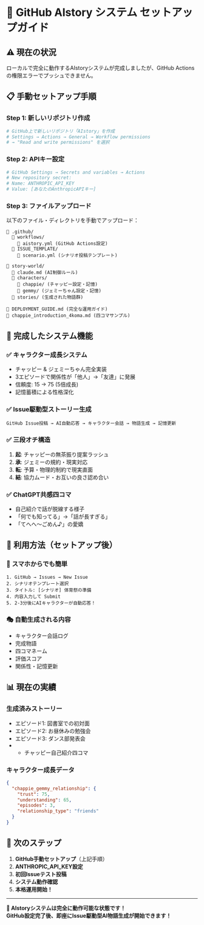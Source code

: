 # 🚀 GitHub AIstory システム セットアップガイド

## ⚠️ 現在の状況
ローカルで完全に動作するAIstoryシステムが完成しましたが、GitHub Actionsの権限エラーでプッシュできません。

## 📋 手動セットアップ手順

### Step 1: 新しいリポジトリ作成
```bash
# GitHub上で新しいリポジトリ「AIstory」を作成
# Settings → Actions → General → Workflow permissions
# → "Read and write permissions" を選択
```

### Step 2: APIキー設定
```bash
# GitHub Settings → Secrets and variables → Actions
# New repository secret:
# Name: ANTHROPIC_API_KEY
# Value: [あなたのAnthropicAPIキー]
```

### Step 3: ファイルアップロード
以下のファイル・ディレクトリを手動でアップロード：

```
📁 .github/
  📁 workflows/
    📄 aistory.yml (GitHub Actions設定)
  📁 ISSUE_TEMPLATE/
    📄 scenario.yml (シナリオ投稿テンプレート)

📁 story-world/
  📄 claude.md (AI制御ルール)
  📁 characters/
    📁 chappie/ (チャッピー設定・記憶)
    📁 gemmy/ (ジェミーちゃん設定・記憶)
  📁 stories/ (生成された物語群)

📄 DEPLOYMENT_GUIDE.md (完全な運用ガイド)
📄 chappie_introduction_4koma.md (四コマサンプル)
```

## 🎯 完成したシステム機能

### ✅ **キャラクター成長システム**
- チャッピー & ジェミーちゃん完全実装
- 3エピソードで関係性が「他人」→「友達」に発展
- 信頼度: 15 → 75 (5倍成長)
- 記憶蓄積による性格深化

### ✅ **Issue駆動型ストーリー生成**
```
GitHub Issue投稿 → AI自動応答 → キャラクター会話 → 物語生成 → 記憶更新
```

### ✅ **三段オチ構造**
1. **起**: チャッピーの無茶振り提案ラッシュ
2. **承**: ジェミーの規約・現実対応
3. **転**: 予算・物理的制約で現実直面  
4. **結**: 協力ムード・お互いの良さ認め合い

### ✅ **ChatGPT共感四コマ**
- 自己紹介で話が脱線する様子
- 「何でも知ってる」→「話が長すぎる」
- 「てへへ〜ごめん♪」の愛嬌

## 🎊 利用方法（セットアップ後）

### 📱 **スマホからでも簡単**
```
1. GitHub → Issues → New Issue
2. シナリオテンプレート選択
3. タイトル: [シナリオ] 体育祭の準備
4. 内容入力して Submit
5. 2-3分後にAIキャラクターが自動応答！
```

### 🎭 **自動生成される内容**
- キャラクター会話ログ
- 完成物語
- 四コマネーム 
- 評価スコア
- 関係性・記憶更新

## 📊 現在の実績

### **生成済みストーリー**
- エピソード1: 図書室での初対面
- エピソード2: お昼休みの勉強会  
- エピソード3: ダンス部発表会
- + チャッピー自己紹介四コマ

### **キャラクター成長データ**
```json
{
  "chappie_gemmy_relationship": {
    "trust": 75,
    "understanding": 65, 
    "episodes": 3,
    "relationship_type": "friends"
  }
}
```

## 🚀 次のステップ

1. **GitHub手動セットアップ**（上記手順）
2. **ANTHROPIC_API_KEY設定**
3. **初回Issueテスト投稿**
4. **システム動作確認**
5. **本格運用開始！**

---

**🎉 AIstoryシステムは完全に動作可能な状態です！**  
**GitHub設定完了後、即座にIssue駆動型AI物語生成が開始できます！**